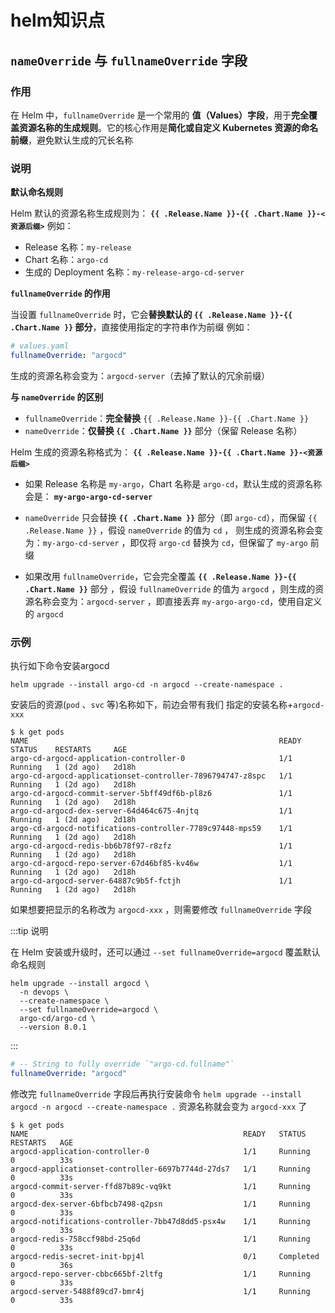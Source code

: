 # helm知识点

## `nameOverride` 与 `fullnameOverride` 字段

### 作用

在 Helm 中，`fullnameOverride` 是一个常用的 **值（Values）字段**，用于**完全覆盖资源名称的生成规则**。它的核心作用是**简化或自定义 Kubernetes 资源的命名前缀**，避免默认生成的冗长名称



### 说明

**默认命名规则**

Helm 默认的资源名称生成规则为：
**`{{ .Release.Name }}-{{ .Chart.Name }}-<资源后缀>`**
例如：

- Release 名称：`my-release`
- Chart 名称：`argo-cd`
- 生成的 Deployment 名称：`my-release-argo-cd-server`



**`fullnameOverride` 的作用**

当设置 `fullnameOverride` 时，它会**替换默认的 `{{ .Release.Name }}-{{ .Chart.Name }}` 部分**，直接使用指定的字符串作为前缀
例如：

```yaml
# values.yaml
fullnameOverride: "argocd"
```

生成的资源名称会变为：`argocd-server`（去掉了默认的冗余前缀）



**与 `nameOverride` 的区别**

- `fullnameOverride`：**完全替换** `{{ .Release.Name }}-{{ .Chart.Name }}`
- `nameOverride`：**仅替换 `{{ .Chart.Name }}`** 部分（保留 Release 名称）



Helm 生成的资源名称格式为：
**`{{ .Release.Name }}-{{ .Chart.Name }}-<资源后缀>`**

- 如果 Release 名称是 `my-argo`，Chart 名称是 `argo-cd`，默认生成的资源名称会是：
  **`my-argo-argo-cd-server`**

- `nameOverride` 只会替换 **`{{ .Chart.Name }}`** 部分（即 `argo-cd`），而保留 `{{ .Release.Name }}` ，假设 `nameOverride` 的值为 `cd` ， 则生成的资源名称会变为：`my-argo-cd-server` ，即仅将 `argo-cd` 替换为 `cd`，但保留了 `my-argo` 前缀

- 如果改用 `fullnameOverride`，它会完全覆盖 **`{{ .Release.Name }}-{{ .Chart.Name }}`** 部分 ，假设 `fullnameOverride` 的值为 `argocd` ，则生成的资源名称会变为：`argocd-server` ，即直接丢弃 `my-argo-argo-cd`，使用自定义的 `argocd`



### 示例

执行如下命令安装argocd

```shell
helm upgrade --install argo-cd -n argocd --create-namespace .
```



安装后的资源(`pod` 、`svc` 等)名称如下，前边会带有我们 指定的安装名称+`argocd-xxx`

```shell
$ k get pods
NAME                                                        READY   STATUS    RESTARTS     AGE
argo-cd-argocd-application-controller-0                     1/1     Running   1 (2d ago)   2d18h
argo-cd-argocd-applicationset-controller-7896794747-z8spc   1/1     Running   1 (2d ago)   2d18h
argo-cd-argocd-commit-server-5bff49df6b-pl8z6               1/1     Running   1 (2d ago)   2d18h
argo-cd-argocd-dex-server-64d464c675-4njtq                  1/1     Running   1 (2d ago)   2d18h
argo-cd-argocd-notifications-controller-7789c97448-mps59    1/1     Running   1 (2d ago)   2d18h
argo-cd-argocd-redis-bb6b78f97-r8zfz                        1/1     Running   1 (2d ago)   2d18h
argo-cd-argocd-repo-server-67d46bf85-kv46w                  1/1     Running   1 (2d ago)   2d18h
argo-cd-argocd-server-64887c9b5f-fctjh                      1/1     Running   1 (2d ago)   2d18h
```



如果想要把显示的名称改为 `argocd-xxx` ，则需要修改 `fullnameOverride` 字段

:::tip 说明

在 Helm 安装或升级时，还可以通过 `--set fullnameOverride=argocd` 覆盖默认命名规则

```shell
helm upgrade --install argocd \
  -n devops \
  --create-namespace \
  --set fullnameOverride=argocd \
  argo-cd/argo-cd \
  --version 8.0.1
```

:::

```yaml
# -- String to fully override `"argo-cd.fullname"`
fullnameOverride: "argocd"
```



修改完 `fullnameOverride` 字段后再执行安装命令 `helm upgrade --install argocd -n argocd --create-namespace .` 资源名称就会变为 `argocd-xxx` 了

```shell
$ k get pods
NAME                                                READY   STATUS      RESTARTS   AGE
argocd-application-controller-0                     1/1     Running     0          33s
argocd-applicationset-controller-6697b7744d-27ds7   1/1     Running     0          33s
argocd-commit-server-ffd87b89c-vq9kt                1/1     Running     0          33s
argocd-dex-server-6bfbcb7498-q2psn                  1/1     Running     0          33s
argocd-notifications-controller-7bb47d8dd5-psx4w    1/1     Running     0          33s
argocd-redis-758ccf98bd-25q6d                       1/1     Running     0          33s
argocd-redis-secret-init-bpj4l                      0/1     Completed   0          36s
argocd-repo-server-cbbc665bf-2ltfg                  1/1     Running     0          33s
argocd-server-5488f89cd7-bmr4j                      1/1     Running     0          33s
```

